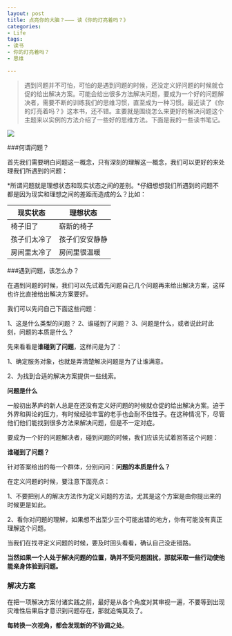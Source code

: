 ```yaml
---
layout: post
title: 点亮你的大脑？——— 读《你的灯亮着吗？》
categories:
- Life
tags:
- 读书
- 你的灯亮着吗？
- 思维

---
```


> 遇到问题并不可怕，可怕的是遇到问题的时候，还没定义好问题的时候就仓促的给出解决方案。可能会给出很多方法解决问题，要成为一个好的问题解决者，需要不断的训练我们的思维习惯，直至成为一种习惯。最近读了《你的灯亮着吗？》这本书，还不错。主要就是围绕怎么来更好的解决问题这个主题来以实例的方法介绍了一些好的思维方法。下面是我的一些读书笔记。

![](http://ww4.sinaimg.cn/large/0060lm7Tgw1f1u3f18jt6j30qe0eutaz.jpg)

###何谓问题？

首先我们需要明白问题这一概念，只有深刻的理解这一概念，我们可以更好的来处理我们所遇到的问题：

*所谓问题就是理想状态和现实状态之间的差别。*仔细想想我们所遇到的问题不都是因为现实和理想之间的差距而造成的么？比如：

现实状态 | 理想状态
------- | -------
椅子旧了 | 崭新的椅子
孩子们太冷了 | 孩子们安安静静
房间里太冷了 | 房间里很温暖

###遇到问题，该怎么办？

在遇到问题的时候，我们可以先试着先问题自己几个问题再来给出解决方案，这样也许比直接给出解决方案要好。

我们可以先问自己下面这些问题：

1、这是什么类型的问题？
2、谁碰到了问题？
3、问题是什么，或者说此时此刻，问题的本质是什么？

先来看看是**谁碰到了问题**，这样问是为了：

1、确定服务对象，也就是弄清楚解决问题是为了让谁满意。

2、为找到合适的解决方案提供一些线索。

**问题是什么**

一般初出茅庐的新人总是在还没有定义好问题的时候就仓促的给出解决方案。迫于外界和舆论的压力，有时候经验丰富的老手也会耐不住性子。在这种情况下，尽管他们他们能找到很多方法来解决问题，但是不一定对症。

要成为一个好的问题解决者，碰到问题的时候，我们应该先试着回答这个问题：

**谁碰到了问题？**

针对答案给出的每一个群体，分别问问：**问题的本质是什么？**

在定义问题的时候，要注意下面亮点：

1、不要把别人的解决方法作为定义问题的方法，尤其是这个方案是由你提出来的时候更是如此。

2、看你对问题的理解，如果想不出至少三个可能出错的地方，你有可能没有真正理解这个问题。

当我们在找寻定义问题的时候，要及时回头看看，确认自己没走错路。

**当然如果一个人处于解决问题的位置，确并不受问题困扰，那就采取一些行动使他能亲身体验到问题。**

### 解决方案

在把一项解决方案付诸实践之前，最好是从各个角度对其审视一遍，不要等到出现灾难性后果后才意识到问题存在，那就追悔莫及了。

**每转换一次视角，都会发现新的不协调之处**。






